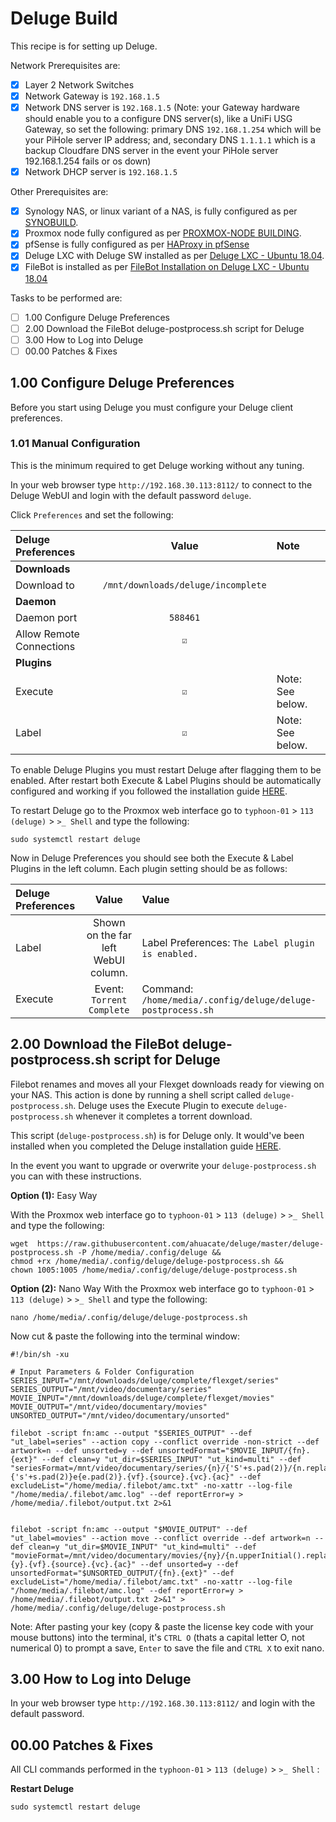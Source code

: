 # Deluge Build
This recipe is for setting up Deluge.

Network Prerequisites are:
- [x] Layer 2 Network Switches
- [x] Network Gateway is `192.168.1.5`
- [x] Network DNS server is `192.168.1.5` (Note: your Gateway hardware should enable you to a configure DNS server(s), like a UniFi USG Gateway, so set the following: primary DNS `192.168.1.254` which will be your PiHole server IP address; and, secondary DNS `1.1.1.1` which is a backup Cloudfare DNS server in the event your PiHole server 192.168.1.254 fails or os down)
- [x] Network DHCP server is `192.168.1.5`

Other Prerequisites are:
- [x] Synology NAS, or linux variant of a NAS, is fully configured as per [SYNOBUILD](https://github.com/ahuacate/synobuild#synobuild).
- [x] Proxmox node fully configured as per [PROXMOX-NODE BUILDING](https://github.com/ahuacate/proxmox-node/blob/master/README.md#proxmox-node-building).
- [x] pfSense is fully configured as per [HAProxy in pfSense](https://github.com/ahuacate/proxmox-reverseproxy/blob/master/README.md#haproxy-in-pfsense)
- [x] Deluge LXC with Deluge SW installed as per [Deluge LXC - Ubuntu 18.04](https://github.com/ahuacate/proxmox-lxc-media/blob/master/README.md#400-deluge-lxc---ubuntu-1804).
- [x] FileBot is installed as per [FileBot Installation on Deluge LXC - Ubuntu 18.04](https://github.com/ahuacate/proxmox-lxc-media/blob/master/README.md#700-filebot-installation-on-deluge-lxc---ubuntu-1804)

Tasks to be performed are:
- [ ] 1.00 Configure Deluge Preferences
- [ ] 2.00 Download the FileBot deluge-postprocess.sh script for Deluge
- [ ] 3.00 How to Log into Deluge
- [ ] 00.00 Patches & Fixes

## 1.00 Configure Deluge Preferences
Before you start using Deluge you must configure your Deluge client preferences. 

### 1.01 Manual Configuration
This is the minimum required to get Deluge working without any tuning.

In your web browser type `http://192.168.30.113:8112/` to connect to the Deluge WebUI and login with the default password `deluge`.

Click `Preferences` and set the following:

| Deluge Preferences | Value | Note
| :---  | :---: | :---
| **Downloads**
| Download to | `/mnt/downloads/deluge/incomplete`
| **Daemon**
| Daemon port | `588461`
| Allow Remote Connections | `☑`
| **Plugins**
| Execute | `☑` | Note: See below.
| Label | `☑` | Note: See below.

To enable Deluge Plugins you must restart Deluge after flagging them to be enabled. After restart both Execute & Label Plugins should be automatically configured and working if you followed the installation guide [HERE](https://github.com/ahuacate/proxmox-lxc-media/blob/master/README.md#400-deluge-lxc---ubuntu-1804).

To restart Deluge go to the Proxmox web interface go to `typhoon-01` > `113 (deluge)` > `>_ Shell` and type the following:
```
sudo systemctl restart deluge
```
Now in Deluge Preferences you should see both the Execute & Label Plugins in the left column. Each plugin setting should be as follows:

|  Deluge Preferences | Value | Value
| :---  | :---: | :---
| Label | Shown on the far left WebUI column. | Label Preferences: `The Label plugin is enabled.`
| Execute | Event: `Torrent Complete` | Command: `/home/media/.config/deluge/deluge-postprocess.sh`

## 2.00 Download the FileBot deluge-postprocess.sh script for Deluge
Filebot renames and moves all your Flexget downloads ready for viewing on your NAS. This action is done by running a shell script called `deluge-postprocess.sh`. Deluge uses the Execute Plugin to execute `deluge-postprocess.sh` whenever it completes a torrent download.

This script (`deluge-postprocess.sh`) is for Deluge only. It would've been installed when you completed the Deluge installation guide [HERE](https://github.com/ahuacate/proxmox-lxc-media/blob/master/README.md#400-deluge-lxc---ubuntu-1804).

In the event you want to upgrade or overwrite your `deluge-postprocess.sh` you can with these instructions. 

**Option (1):** Easy Way

With the Proxmox web interface go to `typhoon-01` > `113 (deluge)` > `>_ Shell` and type the following:

```
wget  https://raw.githubusercontent.com/ahuacate/deluge/master/deluge-postprocess.sh -P /home/media/.config/deluge &&
chmod +rx /home/media/.config/deluge/deluge-postprocess.sh &&
chown 1005:1005 /home/media/.config/deluge/deluge-postprocess.sh
```
**Option (2):** Nano Way
With the Proxmox web interface go to `typhoon-01` > `113 (deluge)` > `>_ Shell` and type the following:
```
nano /home/media/.config/deluge/deluge-postprocess.sh
```
Now cut & paste the following into the terminal window:
```
#!/bin/sh -xu

# Input Parameters & Folder Configuration
SERIES_INPUT="/mnt/downloads/deluge/complete/flexget/series"
SERIES_OUTPUT="/mnt/video/documentary/series"
MOVIE_INPUT="/mnt/downloads/deluge/complete/flexget/movies"
MOVIE_OUTPUT="/mnt/video/documentary/movies"
UNSORTED_OUTPUT="/mnt/video/documentary/unsorted"

filebot -script fn:amc --output "$SERIES_OUTPUT" --def "ut_label=series" --action copy --conflict override -non-strict --def artwork=n --def unsorted=y --def unsortedFormat="$MOVIE_INPUT/{fn}.{ext}" --def clean=y "ut_dir=$SERIES_INPUT" "ut_kind=multi" --def "seriesFormat=/mnt/video/documentary/series/{n}/{'S'+s.pad(2)}/{n.replaceAll(/[!?.]+$/).space('.')}.{'s'+s.pad(2)}e{e.pad(2)}.{vf}.{source}.{vc}.{ac}" --def excludeList="/home/media/.filebot/amc.txt" -no-xattr --log-file "/home/media/.filebot/amc.log" --def reportError=y > /home/media/.filebot/output.txt 2>&1


filebot -script fn:amc --output "$MOVIE_OUTPUT" --def "ut_label=movies" --action move --conflict override --def artwork=n --def clean=y "ut_dir=$MOVIE_INPUT" "ut_kind=multi" --def "movieFormat=/mnt/video/documentary/movies/{ny}/{n.upperInitial().replaceAll(/[!?.]+$/).space('.')}.{y}.{vf}.{source}.{vc}.{ac}" --def unsorted=y --def unsortedFormat="$UNSORTED_OUTPUT/{fn}.{ext}" --def excludeList="/home/media/.filebot/amc.txt" -no-xattr --log-file "/home/media/.filebot/amc.log" --def reportError=y > /home/media/.filebot/output.txt 2>&1" > /home/media/.config/deluge/deluge-postprocess.sh
```
Note: After pasting your key (copy & paste the license key code with your mouse buttons) into the terminal, it's `CTRL O` (thats a capital letter O, not numerical 0) to prompt a save, `Enter` to save the file and `CTRL X` to exit nano.

## 3.00 How to Log into Deluge
In your web browser type `http://192.168.30.113:8112/` and login with the default password.

## 00.00 Patches & Fixes
All CLI commands performed in the `typhoon-01` > `113 (deluge)` > `>_ Shell` :

**Restart Deluge**
```
sudo systemctl restart deluge
```
